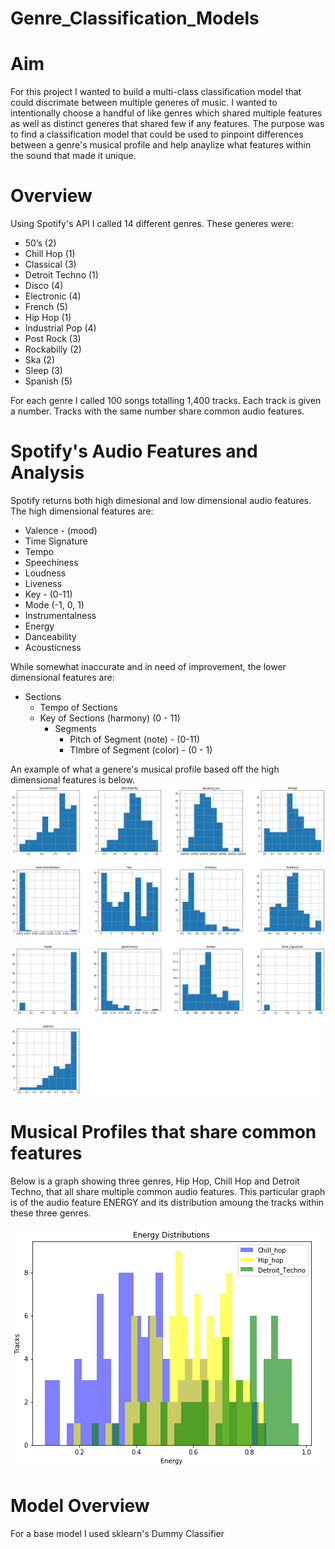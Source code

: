 # Genre_Classification_Models

# Aim
For this project I wanted to build a multi-class classification model that could discrimate between multiple generes of music. I wanted to intentionally choose a handful of like genres which shared multiple features as well as distinct generes that shared few if any features. The purpose was to find a classification model that could be used to pinpoint differences between a genre's musical profile and help anaylize what features within the sound that made it unique. 

# Overview
Using Spotify's API I called 14 different genres. These generes were: 

* 50’s (2)
* Chill Hop (1)
* Classical  (3)
* Detroit Techno (1)
* Disco (4)
* Electronic (4)
* French (5)
* Hip Hop (1)
* Industrial Pop (4)
* Post Rock (3)
* Rockabilly (2)
* Ska (2)
* Sleep (3)
* Spanish (5)

For each genre I called 100 songs totalling 1,400 tracks. Each track is given a number. Tracks with the same number share common audio features. 

# Spotify's Audio Features and Analysis

Spotify returns both high dimesional and low dimensional audio features. The high dimensional features are: 

* Valence - (mood)
* Time Signature 
* Tempo
* Speechiness 
* Loudness
* Liveness 
* Key - (0-11)
* Mode (-1, 0, 1)
* Instrumentalness
* Energy
* Danceability
* Acousticness

While somewhat inaccurate and in need of improvement, the lower dimensional features are: 

* Sections
  * Tempo of Sections 
  * Key of Sections (harmony) (0 - 11)
    * Segments
      * Pitch of Segment (note) - (0-11)
      * TImbre of Segment (color) - (0 - 1)

An example of what a genere's musical profile based off the high dimensional features is below. 
![50's Genre](https://github.com/FinchMF/Classification_Models/blob/master/graphs/EDA_50s_plots_1.png)

# Musical Profiles that share common features

Below is a graph showing three genres, Hip Hop, Chill Hop and Detroit Techno, that all share multiple common audio features. This particular graph is of the audio feature ENERGY and its distribution amoung the tracks within these three genres. 

![Energy Distro](https://github.com/FinchMF/Classification_Models/blob/master/graphs/3_togt.png)

# Model Overview

For a base model I used sklearn's Dummy Classifier
